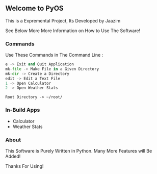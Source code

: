 ## Welcome to PyOS

This is a Expremental Project, Its Developed by Jaazim

See Below More More Information on How to Use The Software!

### Commands

Use These Commands in The Command Line :

```python
e -> Exit and Quit Application
mk-file -> Make File in a Given Directory
mk-dir -> Create a Directory
edit -> Edit a Text File
1 -> Open Calculator
2 -> Open Weather Stats

```
`Root Directory -> ~/root/`

### In-Build Apps
- Calculator
- Weather Stats

### About

This Software is Purely Written in Python. Many More Features will Be Added!    

Thanks For Using!

